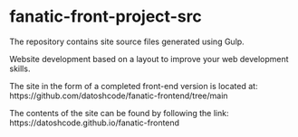 # fanatic-front-project-src
<p>The repository contains site source files generated using Gulp.</p>
<p>Website development based on a layout to improve your web development skills.</p>
<p>The site in the form of a completed front-end version is located at: https://github.com/datoshcode/fanatic-frontend/tree/main</p>
<p>The contents of the site can be found by following the link: https://datoshcode.github.io/fanatic-frontend</p>


